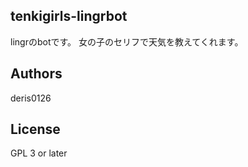 tenkigirls-lingrbot
---

lingrのbotです。
女の子のセリフで天気を教えてくれます。

## Authors

deris0126

## License

GPL 3 or later
